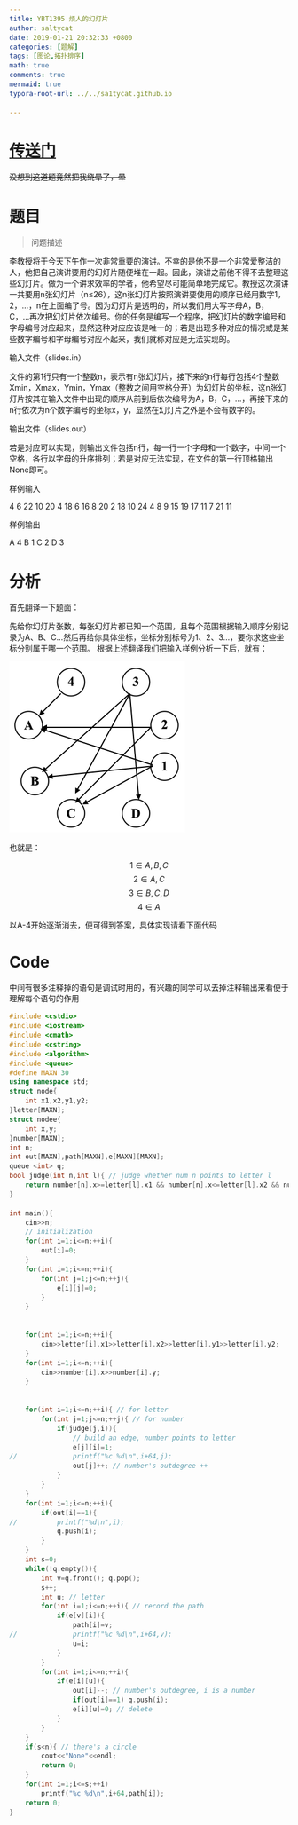 ```yaml
---
title: YBT1395 烦人的幻灯片
author: saltycat
date: 2019-01-21 20:32:33 +0800
categories: [题解]
tags: [图论,拓扑排序]
math: true
comments: true
mermaid: true
typora-root-url: ../../sa1tycat.github.io

---
```


# [传送门](ybt.ssoier.cn:8088/problem_show.php?pid=1395)
~~没想到这道题竟然把我绕晕了，晕~~

# 题目

>问题描述
>
李教授将于今天下午作一次非常重要的演讲。不幸的是他不是一个非常爱整洁的人，他把自己演讲要用的幻灯片随便堆在一起。因此，演讲之前他不得不去整理这些幻灯片。做为一个讲求效率的学者，他希望尽可能简单地完成它。教授这次演讲一共要用n张幻灯片（n≤26），这n张幻灯片按照演讲要使用的顺序已经用数字1，2，…，n在上面编了号。因为幻灯片是透明的，所以我们用大写字母A，B，C，…再次把幻灯片依次编号。你的任务是编写一个程序，把幻灯片的数字编号和字母编号对应起来，显然这种对应应该是唯一的；若是出现多种对应的情况或是某些数字编号和字母编号对应不起来，我们就称对应是无法实现的。
>
输入文件（slides.in）
>
文件的第1行只有一个整数n，表示有n张幻灯片，接下来的n行每行包括4个整数Xmin，Xmax，Ymin，Ymax（整数之间用空格分开）为幻灯片的坐标，这n张幻灯片按其在输入文件中出现的顺序从前到后依次编号为A，B，C，…，再接下来的n行依次为n个数字编号的坐标x，y，显然在幻灯片之外是不会有数字的。
>
输出文件（slides.out）
>
若是对应可以实现，则输出文件包括n行，每一行一个字母和一个数字，中间一个空格，各行以字母的升序排列；若是对应无法实现，在文件的第一行顶格输出None即可。
>
样例输入
>
4
6 22 10 20
4 18 6 16
8 20 2 18
10 24 4 8
9 15
19 17
11 7
21 11
>
样例输出
>
A 4
B 1
C 2
D 3


# 分析

首先翻译一下题面：

先给你幻灯片张数，每张幻灯片都已知一个范围，且每个范围根据输入顺序分别记录为A、B、C...然后再给你具体坐标，坐标分别标号为1、2、3...，要你求这些坐标分别属于哪一个范围。
根据上述翻译我们把输入样例分析一下后，就有：

![示意图](../assets/blog_res/2019-01-21-YBT1395.assets/示意图.png)

也就是：

$$1 \in{} A,B,C$$
$$2 \in{} A,C$$
$$3 \in{} B,C,D$$
$$4 \in{} A$$

以A-4开始逐渐消去，便可得到答案，具体实现请看下面代码

# Code

中间有很多注释掉的语句是调试时用的，有兴趣的同学可以去掉注释输出来看便于理解每个语句的作用

```c++
#include <cstdio>
#include <iostream>
#include <cmath>
#include <cstring>
#include <algorithm>
#include <queue>
#define MAXN 30
using namespace std;
struct node{
    int x1,x2,y1,y2;
}letter[MAXN];
struct nodee{
    int x,y;
}number[MAXN];
int n;
int out[MAXN],path[MAXN],e[MAXN][MAXN];
queue <int> q;
bool judge(int n,int l){ // judge whether num n points to letter l
    return number[n].x>=letter[l].x1 && number[n].x<=letter[l].x2 && number[n].y>=letter[l].y1 && number[n].y<=letter[l].y2;
}

int main(){
    cin>>n;
    // initialization
    for(int i=1;i<=n;++i){
        out[i]=0;
    }
    for(int i=1;i<=n;++i){
        for(int j=1;j<=n;++j){
            e[i][j]=0;
        }
    }


    for(int i=1;i<=n;++i){
        cin>>letter[i].x1>>letter[i].x2>>letter[i].y1>>letter[i].y2;
    }
    for(int i=1;i<=n;++i){
        cin>>number[i].x>>number[i].y;
    }


    for(int i=1;i<=n;++i){ // for letter
        for(int j=1;j<=n;++j){ // for number
            if(judge(j,i)){
                // build an edge, number points to letter
                e[j][i]=1;
//              printf("%c %d\n",i+64,j);
                out[j]++; // number's outdegree ++
            }
        }
    }
    for(int i=1;i<=n;++i){
        if(out[i]==1){
//          printf("%d\n",i);
            q.push(i);
        }
    }
    int s=0;
    while(!q.empty()){
        int v=q.front(); q.pop();
        s++;
        int u; // letter
        for(int i=1;i<=n;++i){ // record the path
            if(e[v][i]){
                path[i]=v;
//              printf("%c %d\n",i+64,v);
                u=i;
            }
        }
        for(int i=1;i<=n;++i){
            if(e[i][u]){
                out[i]--; // number's outdegree, i is a number
                if(out[i]==1) q.push(i); 
                e[i][u]=0; // delete
            }
        }
    }
    if(s<n){ // there's a circle
        cout<<"None"<<endl;
        return 0;
    }
    for(int i=1;i<=s;++i)
        printf("%c %d\n",i+64,path[i]);
    return 0;
}
```
